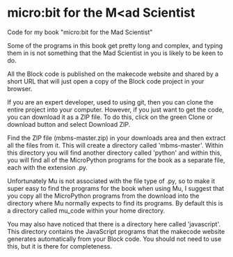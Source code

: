 # micro:bit for the M<ad Scientist

Code for my book "micro:bit for the Mad Scientist"

Some of the programs in this book get pretty long and complex, and typing them in is not something that the Mad Scientist in you is likely to be keen to do. 

All the Block code is published on the makecode website and shared by a short URL that will just open a copy of the Block code project in your browser. 

If you are an expert developer, used to using git, then you can clone the entire project into your computer. However, if you just want to get the code, you can download it as a ZIP file. To do this, click on the green Clone or download button and select Download ZIP.

Find the ZIP file (mbms-master.zip) in your downloads area and then extract all the files from it. This will create a directory called 'mbms-master'. Within this directory you will find another directory called 'python' and within this, you will find all of the MicroPython programs for the book as a separate file, each with the extension .py.

Unfortunately Mu is not associated with the file type of .py, so to make it super easy to find the programs for the book when using Mu, I suggest that you copy all the MicroPython programs from the download into the directory where Mu normally expects to find its programs. By default this is a directory called mu_code within your home directory.

You may also have noticed that there is a directory here called 'javascript'. This directory contains the JavaScript programs that the makecode website generates automatically from your Block code. You should not need to use this, but it is there for completeness.
